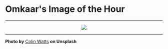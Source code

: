 # Omkaar's Image of the Hour

---

<div align="center">

<a href="https://unsplash.com/photos/lupine-field-in-bloom-leads-to-a-monument-UnbrEiHyuuo">
  <img src="https://images.unsplash.com/photo-1750779941284-09ee2d6a619c?crop=entropy&cs=tinysrgb&fit=max&fm=jpg&ixid=M3w3NjA2Nzh8MHwxfHJhbmRvbXx8fHx8fHx8fDE3NTQ0Mjc2MDB8&ixlib=rb-4.1.0&q=80&w=1080" style="max-width:100%; height:auto;">
</a>



</div>

---

**Photo by** [Colin Watts](https://unsplash.com/@colinwatts) **on Unsplash**
